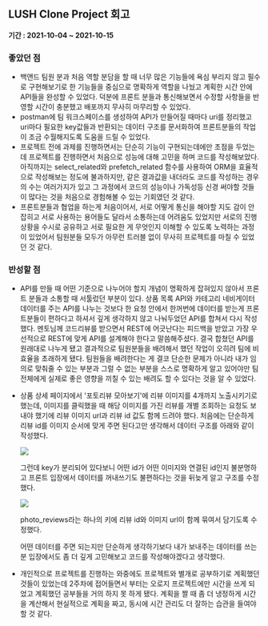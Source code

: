 ## LUSH Clone Project 회고

**기간 : 2021-10-04 ~ 2021-10-15**

### 좋았던 점

- 백앤드 팀원 분과 처음 역할 분담을 할 때 너무 많은 기능들에 욕심 부리지 않고 필수로 구현해보기로 한 기능들을 중심으로 명확하게 역할을 나눴고 계획한 시간 안에 API들을 완성할 수 있었다. 덕분에 프론트 분들과 통신해보면서 수정할 사항들을 반영할 시간이 충분했고 배포까지 무사히 마무리할 수 있었다.
- postman에 팀 워크스페이스를 생성하여 API가 만들어질 때마다 uri를 정리했고 uri마다 필요한 key값들과 반환되는 데이터 구조를 문서화하여 프론트분들의 작업이 조금 수월해지도록 도움을 드릴 수 있었다.
- 프로젝트 전에 과제를 진행하면서는 단순히 기능이 구현되는데에만 초점을 두었는데 프로젝트를 진행하면서 처음으로 성능에 대해 고민을 하며 코드를 작성해보았다. 아직까지는 select_related와 prefetch_related 함수를 사용하여 ORM을 효율적으로 작성해보는 정도에 불과하지만, 같은 결과값을 내더라도 코드를 작성하는 경우의 수는 여러가지가 있고 그 과정에서 코드의 성능이나 가독성등 신경 써야할 것들이 많다는 것을 처음으로 경험해볼 수 있는 기회였던 것 같다.
-  프론트분들과 협업을 하는게 처음이어서, 서로 어떻게 통신을 해야할 지도 감이 안 잡히고 서로 사용하는 용어들도 달라서 소통하는데 어려움도 있었지만 서로의 진행상황을 수시로 공유하고 서로 필요한 게 무엇인지 이해할 수 있도록 노력하는 과정이 있었어서 팀원분들 모두가 아무런 트러블 없이 무사히 프로젝트를 마칠 수 있었던 것 같다.

### 반성할 점

- API를 만들 때 어떤 기준으로 나누어야 할지 개념이 명확하게 잡혀있지 않아서 프론트 분들과 소통할 때 서툴렀던 부분이 있다. 상품 목록 API와 카테고리 네비게이터 데이터를 주는 API를 나누는 것보다 한 요청 안에서 한꺼번에 데이터를 받는게 프론트분들이 편하다고 하셔서 깊게 생각하지 않고 나눠두었던 API를 합쳐서 다시 작성했다. 멘토님께 코드리뷰를 받으면서 REST에 어긋난다는 피드백을 받았고 가장 우선적으로 REST에 맞게 API를 설계해야 한다고 말씀해주셨다. 결국 합쳤던 API를 원래대로 나누게 됐고 결과적으로 팀원분들을 배려해서 했던 작업이 오히려 팀에 비효율을 초래하게 됐다. 팀원들을 배려한다는 게 결코 단순한 문제가 아니라 내가 임의로 맞춰줄 수 있는 부분과 그럴 수 없는 부분을 스스로 명확하게 알고 있어야만 팀 전체에게 실제로 좋은 영향을 끼칠 수 있는 배려도 할 수 있다는 것을 알 수 있었다.

- 상품 상세 페이지에서 '포토리뷰 모아보기'에 리뷰 이미지를 4개까지 노출시키기로 했는데, 이미지를 클릭했을 때 해당 이미지를 가진 리뷰를 개별 조회하는 요청도 보내야 했기에 리뷰 이미지 url과 리뷰 id 값도 함께 드려야 했다. 처음에는 단순하게 리뷰 id를 이미지 순서에 맞게 주면 된다고만 생각해서 데이터 구조를 아래와 같이 작성했다. 

  ![](https://user-images.githubusercontent.com/61782539/137628043-c857cb26-f5da-470e-81ee-7558e00697b5.png)

  그런데 key가 분리되어 있다보니 어떤 id가 어떤 이미지와 연결된 id인지 불분명하고 프론트 입장에서 데이터를 꺼내쓰기도 불편하다는 것을 뒤늦게 알고 구조를 수정했다.

  ![](https://user-images.githubusercontent.com/61782539/137628140-d46391f4-f4ff-48da-bb7d-eae7aa756378.png) 

  photo_reviews라는 하나의 키에 리뷰 id와 이미지 url이 함께 묶여서 담기도록 수정했다.

  어떤 데이터를 주면 되는지만 단순하게 생각하기보다 내가 보내주는 데이터를 쓰는 분 입장에서도 좀 더 깊게 고민해보고 코드를 작성해야겠다고 생각했다.

- 개인적으로 프로젝트를 진행하는 와중에도 프로젝트와 별개로 공부하기로 계획했던 것들이 있었는데 2주차에 접어들면서 부터는 오로지 프로젝트에만 시간을 쓰게 되었고 계획했던 공부들을 거의 하지 못 하게 됐다. 계획을 짤 때 좀 더 냉정하게 시간을 계산해서 현실적으로 계획을 짜고, 동시에 시간 관리도 더 잘하는 습관을 들여야할 것 같다. 
